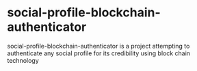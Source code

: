 # social-profile-blockchain-authenticator
social-profile-blockchain-authenticator is a project attempting to authenticate any social profile for its credibility using block chain technology
